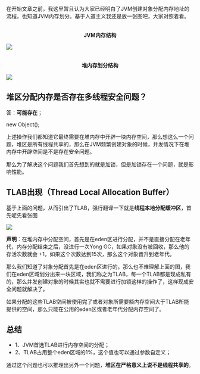 在开始文章之前，我这里暂且认为大家已经明白了JVM创建对象分配内存地址的流程，也知道JVM内存划分。基于人道主义我还是放一张图吧，大家对照着看。

<br/>

<div style="text-align:center; font-weight:bold;">JVM内存结构</div>

![](https://files.mdnice.com/user/2735/aecf71bc-dc8c-4097-bb67-ce4eabd7a32d.png)

<br/>

<div style="text-align:center; font-weight:bold;">堆内存划分结构</div>

![](https://files.mdnice.com/user/2735/c508f260-fb6a-4cb3-aa17-aa5f1adabcb2.png)

## 堆区分配内存是否存在多线程安全问题？

答：**可能存在**；

new Object();

上述操作我们都知道它最终需要在堆内存中开辟一块内存空间，那么想这么一个问题，堆区是所有线程共享的，那么在JVM频繁创建对象的时候，并发情况下在堆内存中开辟空间是不是存在安全问题。

那么为了解决这个问题我们首先想到的就是加锁，但是加锁存在一个问题，就是影响性能。

## TLAB出现（Thread Local Allocation Buffer）

基于上面的问题，从而引出了TLAB，强行翻译一下就是**线程本地分配缓冲区**，首先呢先看张图

![](https://files.mdnice.com/user/2735/6162e4f7-c246-4532-88a9-e2745ffdf9b3.png)

**声明**：在堆内存中分配空间，首先是在eden区进行分配，并不是直接分配在老年代，内存分配结束之后，没进行一次Yong GC，如果对象没有被回收，那么他的存活次数就会 +1，如果这个次数达到15次，那么这个对象晋升到老年代。


那么我们知道了对象分配首先是在eden区进行的，那么也不难理解上面的图，我们在eden区域划分出来一块区域，我们称之为TLAB，每一个TLAB都是现成私有的，那么并发创建对象的时候其实也就不需要进行加锁这样的操作了，这样现成安全问题就解决了。

如果分配的这些TLAB空间被使用完了或者对象所需要额内存空间大于TLAB所能提供的空间，那么只能在公用的eden区或者老年代分配内存空间了。

## 总结

- 1、JVM首选TLAB进行内存空间的分配；
- 2、TLAB占用整个eden区域的1%，这个值也可以通过参数自定义；

通过这个问题也可以推理出另外一个问题，**堆区在严格意义上说不是线程共享的**。